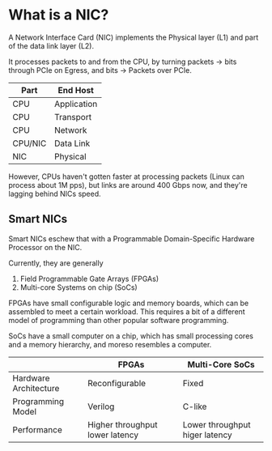 # What is a NIC?

A Network Interface Card (NIC) implements the Physical layer (L1) and part of the data link layer (L2).

It processes packets to and from the CPU, by turning packets -> bits through PCIe on Egress, and bits -> Packets over PCIe.

| Part    | End Host    |
|---------|-------------|
| CPU     | Application |
| CPU     | Transport   |
| CPU     | Network     |
| CPU/NIC | Data Link   |
| NIC     | Physical    |

However, CPUs haven't gotten faster at processing packets (Linux can process about 1M pps), but links are around 400 Gbps now, and they're lagging behind NICs speed.

## Smart NICs

Smart NICs eschew that with a Programmable Domain-Specific Hardware Processor on the NIC.

Currently, they are generally

1. Field Programmable Gate Arrays (FPGAs)
2. Multi-core Systems on chip (SoCs)

FPGAs have small configurable logic and memory boards, which can be assembled to meet a certain workload. This requires a bit of a different model of programming than other popular software programming.

SoCs have a small computer on a chip, which has small processing cores and a memory hierarchy, and moreso resembles a computer.

|                        | FPGAs                           | Multi-Core SoCs                |
|------------------------|---------------------------------|--------------------------------|
| Hardware Architecture  | Reconfigurable                  | Fixed                          |
| Programming Model      | Verilog                         | C-like                         |
| Performance            | Higher throughput lower latency | Lower throughput higer latency |

